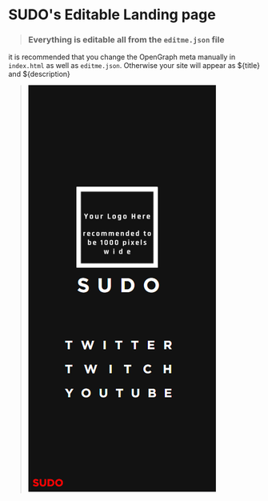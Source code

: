 # SUDO's Editable Landing page
> ### Everything is editable all from the `editme.json` file

it is recommended that you change the OpenGraph meta manually in `index.html` as well as `editme.json`.
Otherwise your site will appear as ${title} and ${description}

>![](github-assets/site-mobile.png)
